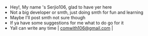 - Hey!, My name 's Serjio106, glad to have yer here
- Not a big developer or smth, just doing smth for fun and learning
- Maybe I'll post smth not sure though
- If ya have some suggestions for me what to do go for it
- Yall can write any time  | comwith106@gmail.com | 

<!---
Serjio106/Serjio106 is a ✨ special ✨ repository because its `README.md` (this file) appears on your GitHub profile.
You can click the Preview link to take a look at your changes.
--->
